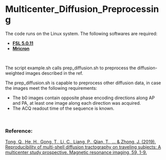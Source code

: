 # Multicenter_Diffusion_Preprocessing

The code runs on the Linux system. The following softwares are required:

* [__FSL 5.0.11__](https://fsl.fmrib.ox.ac.uk/fsl/fslwiki/FslInstallation)
* [__Mricron__](https://people.cas.sc.edu/rorden/mricron/install.html)

<br>

The script example.sh calls prep_diffusion.sh to preprocess the diffusion-weighted images described in the ref.

The prep_diffusion.sh is capable to preprocess other diffusion data, in case the images meet the following requirements:

* The b0 images contain opposite phase encoding directions along AP and PA, at least one image along each direction was acquired.
* The ACQ readout time of the sequence is known.

<br>

### Reference:

[Tong, Q., He, H., Gong, T., Li, C., Liang, P., Qian, T., ... & Zhong, J. (2019). Reproducibility of multi-shell diffusion tractography on traveling subjects: A multicenter study prospective. Magnetic resonance imaging, 59, 1-9.](https://doi.org/10.1016/j.mri.2019.02.011)

